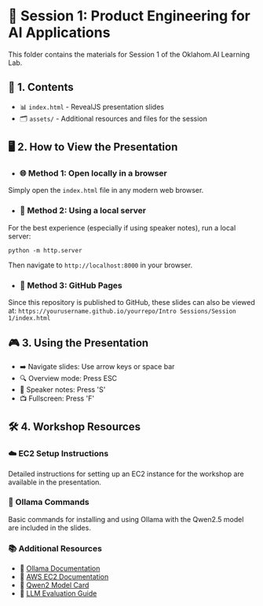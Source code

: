# 🧠 Session 1: Product Engineering for AI Applications

This folder contains the materials for Session 1 of the Oklahom.AI Learning Lab.

## 📁 1. Contents

- 📊 `index.html` - RevealJS presentation slides
- 🗂️ `assets/` - Additional resources and files for the session

## 🖥️ 2. How to View the Presentation

* ### 🌐 Method 1: Open locally in a browser
Simply open the `index.html` file in any modern web browser.

* ### 🚀 Method 2: Using a local server
For the best experience (especially if using speaker notes), run a local server:

`python -m http.server`

Then navigate to `http://localhost:8000` in your browser.

* ### 🔗 Method 3: GitHub Pages
Since this repository is published to GitHub, these slides can also be viewed at:
`https://yourusername.github.io/yourrepo/Intro Sessions/Session 1/index.html`


## 🎮 3. Using the Presentation
- ➡️ Navigate slides: Use arrow keys or space bar
- 🔍 Overview mode: Press ESC
- 📝 Speaker notes: Press 'S'
- 📺 Fullscreen: Press 'F'

## 🛠️ 4. Workshop Resources

### ☁️ EC2 Setup Instructions
Detailed instructions for setting up an EC2 instance for the workshop are available in the presentation.

### 🤖 Ollama Commands
Basic commands for installing and using Ollama with the Qwen2.5 model are included in the slides.

### 📚 Additional Resources

- 📘 [Ollama Documentation](https://ollama.com/docs)
- 📙 [AWS EC2 Documentation](https://docs.aws.amazon.com/ec2/)
- 📗 [Qwen2 Model Card](https://huggingface.co/Qwen/Qwen2-7B)
- 📕 [LLM Evaluation Guide](https://huggingface.co/docs/evaluate/llm_evaluation)
